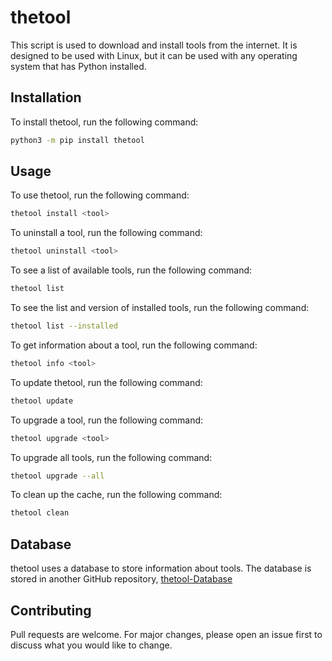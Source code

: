# thetool

This script is used to download and install tools from the internet. It is designed to be used with Linux, but it can be used with any operating system that has Python installed.

## Installation

To install thetool, run the following command:

```bash
python3 -m pip install thetool
```

## Usage

To use thetool, run the following command:

```bash
thetool install <tool>
```

To uninstall a tool, run the following command:

```bash
thetool uninstall <tool>
```

To see a list of available tools, run the following command:

```bash
thetool list
```

To see the list and version of installed tools, run the following command:

```bash
thetool list --installed
```

To get information about a tool, run the following command:

```bash
thetool info <tool>
```

To update thetool, run the following command:

```bash
thetool update
```

To upgrade a tool, run the following command:

```bash
thetool upgrade <tool>
```

To upgrade all tools, run the following command:

```bash
thetool upgrade --all
```

To clean up the cache, run the following command:

```bash
thetool clean
```

## Database

thetool uses a database to store information about tools. The database is stored in another GitHub repository, [thetool-Database](https://github.com/Lunik/thetool_database)

## Contributing

Pull requests are welcome. For major changes, please open an issue first to discuss what you would like to change.
